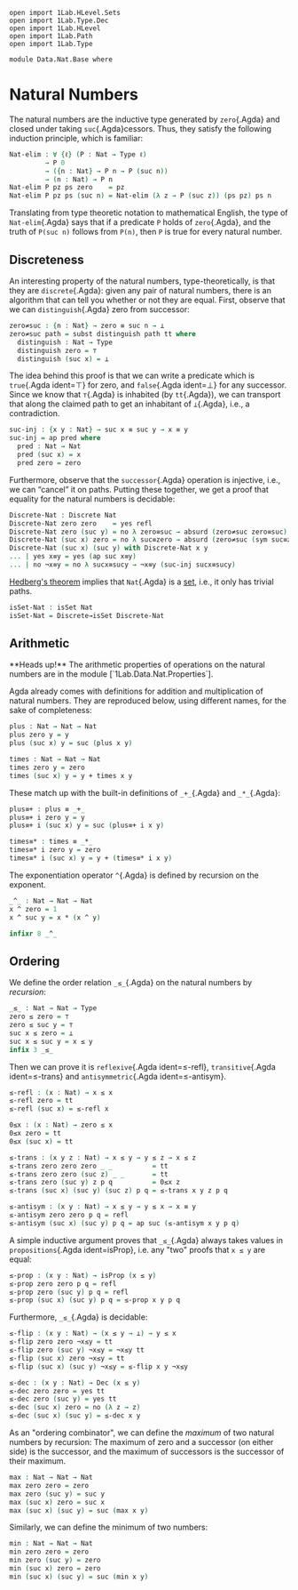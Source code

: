 ```
open import 1Lab.HLevel.Sets
open import 1Lab.Type.Dec
open import 1Lab.HLevel
open import 1Lab.Path
open import 1Lab.Type

module Data.Nat.Base where
```

# Natural Numbers

The natural numbers are the inductive type generated by `zero`{.Agda}
and closed under taking `suc`{.Agda}cessors. Thus, they satisfy the
following induction principle, which is familiar:

```agda
Nat-elim : ∀ {ℓ} (P : Nat → Type ℓ)
         → P 0
         → ({n : Nat} → P n → P (suc n))
         → (n : Nat) → P n
Nat-elim P pz ps zero    = pz
Nat-elim P pz ps (suc n) = Nat-elim (λ z → P (suc z)) (ps pz) ps n
```

Translating from type theoretic notation to mathematical English, the
type of `Nat-elim`{.Agda} says that if a predicate `P` holds of
`zero`{.Agda}, and the truth of `P(suc n)` follows from `P(n)`, then `P`
is true for every natural number.

## Discreteness

An interesting property of the natural numbers, type-theoretically, is
that they are `discrete`{.Agda}: given any pair of natural numbers,
there is an algorithm that can tell you whether or not they are equal.
First, observe that we can `distinguish`{.Agda} zero from successor:

```agda
zero≠suc : {n : Nat} → zero ≡ suc n → ⊥
zero≠suc path = subst distinguish path tt where
  distinguish : Nat → Type
  distinguish zero = ⊤
  distinguish (suc x) = ⊥
```

The idea behind this proof is that we can write a predicate which is
`true`{.Agda ident=⊤} for zero, and `false`{.Agda ident=⊥} for any
successor. Since we know that `⊤`{.Agda} is inhabited (by `tt`{.Agda}),
we can transport that along the claimed path to get an inhabitant of
`⊥`{.Agda}, i.e., a contradiction.

```agda
suc-inj : {x y : Nat} → suc x ≡ suc y → x ≡ y
suc-inj = ap pred where
  pred : Nat → Nat
  pred (suc x) = x
  pred zero = zero
```

Furthermore, observe that the `successor`{.Agda} operation is injective,
i.e., we can “cancel” it on paths. Putting these together, we get a
proof that equality for the natural numbers is decidable:

```agda
Discrete-Nat : Discrete Nat
Discrete-Nat zero zero    = yes refl
Discrete-Nat zero (suc y) = no λ zero≡suc → absurd (zero≠suc zero≡suc)
Discrete-Nat (suc x) zero = no λ suc≡zero → absurd (zero≠suc (sym suc≡zero))
Discrete-Nat (suc x) (suc y) with Discrete-Nat x y
... | yes x≡y = yes (ap suc x≡y)
... | no ¬x≡y = no λ sucx≡sucy → ¬x≡y (suc-inj sucx≡sucy)
```

[Hedberg's theorem] implies that `Nat`{.Agda} is a [set], i.e., it only
has trivial paths.

[Hedberg's theorem]: agda://1Lab.HLevel.Sets#Discrete→isSet
[set]: agda://1Lab.HLevel#isSet

```agda
isSet-Nat : isSet Nat
isSet-Nat = Discrete→isSet Discrete-Nat
```

## Arithmetic

<div class=warning>
**Heads up!** The arithmetic properties of operations on the natural
numbers are in the module [`1Lab.Data.Nat.Properties`].
</div>

[`1Lab.Data.Nat.Properties`]: 1Lab.Data.Nat.Properties.html

Agda already comes with definitions for addition and multiplication of
natural numbers. They are reproduced below, using different names, for
the sake of completeness:

```agda
plus : Nat → Nat → Nat
plus zero y = y
plus (suc x) y = suc (plus x y)

times : Nat → Nat → Nat
times zero y = zero
times (suc x) y = y + times x y
```

These match up with the built-in definitions of `_+_`{.Agda} and
`_*_`{.Agda}:

```agda
plus≡+ : plus ≡ _+_
plus≡+ i zero y = y
plus≡+ i (suc x) y = suc (plus≡+ i x y)

times≡* : times ≡ _*_
times≡* i zero y = zero
times≡* i (suc x) y = y + (times≡* i x y)
```

The exponentiation operator `^`{.Agda} is defined by recursion on the
exponent.

```agda
_^_ : Nat → Nat → Nat
x ^ zero = 1
x ^ suc y = x * (x ^ y)

infixr 8 _^_
```

## Ordering

We define the order relation `_≤_`{.Agda} on the natural numbers by
_recursion_:

```agda
_≤_ : Nat → Nat → Type
zero ≤ zero = ⊤
zero ≤ suc y = ⊤
suc x ≤ zero = ⊥
suc x ≤ suc y = x ≤ y
infix 3 _≤_
```

Then we can prove it is `reflexive`{.Agda ident=≤-refl},
`transitive`{.Agda ident=≤-trans} and `antisymmetric`{.Agda
ident=≤-antisym}.

```agda
≤-refl : (x : Nat) → x ≤ x
≤-refl zero = tt
≤-refl (suc x) = ≤-refl x

0≤x : (x : Nat) → zero ≤ x
0≤x zero = tt
0≤x (suc x) = tt

≤-trans : (x y z : Nat) → x ≤ y → y ≤ z → x ≤ z
≤-trans zero zero zero _ _          = tt
≤-trans zero zero (suc z) _ _       = tt
≤-trans zero (suc y) z p q          = 0≤x z
≤-trans (suc x) (suc y) (suc z) p q = ≤-trans x y z p q

≤-antisym : (x y : Nat) → x ≤ y → y ≤ x → x ≡ y
≤-antisym zero zero p q = refl
≤-antisym (suc x) (suc y) p q = ap suc (≤-antisym x y p q)
```

A simple inductive argument proves that `_≤_`{.Agda} always takes values
in `propositions`{.Agda ident=isProp}, i.e. any "two" proofs that `x ≤
y` are equal:

```agda
≤-prop : (x y : Nat) → isProp (x ≤ y)
≤-prop zero zero p q = refl
≤-prop zero (suc y) p q = refl
≤-prop (suc x) (suc y) p q = ≤-prop x y p q
```

Furthermore, `_≤_`{.Agda} is decidable:

```agda
≤-flip : (x y : Nat) → (x ≤ y → ⊥) → y ≤ x
≤-flip zero zero ¬x≤y = tt
≤-flip zero (suc y) ¬x≤y = ¬x≤y tt
≤-flip (suc x) zero ¬x≤y = tt
≤-flip (suc x) (suc y) ¬x≤y = ≤-flip x y ¬x≤y

≤-dec : (x y : Nat) → Dec (x ≤ y)
≤-dec zero zero = yes tt
≤-dec zero (suc y) = yes tt
≤-dec (suc x) zero = no (λ z → z)
≤-dec (suc x) (suc y) = ≤-dec x y
```

As an "ordering combinator", we can define the _maximum_ of two natural
numbers by recursion: The maximum of zero and a successor (on either
side) is the successor, and the maximum of successors is the successor of
their maximum.

```agda
max : Nat → Nat → Nat
max zero zero = zero
max zero (suc y) = suc y
max (suc x) zero = suc x
max (suc x) (suc y) = suc (max x y)
```

Similarly, we can define the minimum of two numbers:

```agda
min : Nat → Nat → Nat
min zero zero = zero
min zero (suc y) = zero
min (suc x) zero = zero
min (suc x) (suc y) = suc (min x y)
```
